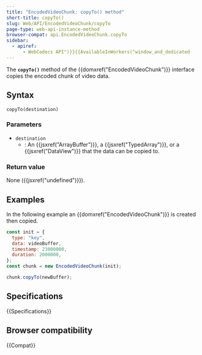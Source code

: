 ```yaml
---
title: "EncodedVideoChunk: copyTo() method"
short-title: copyTo()
slug: Web/API/EncodedVideoChunk/copyTo
page-type: web-api-instance-method
browser-compat: api.EncodedVideoChunk.copyTo
sidebar:
  - apiref:
      - WebCodecs API")}}{{AvailableInWorkers("window_and_dedicated
---
```


The **`copyTo()`** method of the {{domxref("EncodedVideoChunk")}} interface copies the encoded chunk of video data.

## Syntax

```js-nolint
copyTo(destination)
```

### Parameters

- `destination`
  - : An {{jsxref("ArrayBuffer")}}, a {{jsxref("TypedArray")}}, or a {{jsxref("DataView")}} that the data can be copied to.

### Return value

None ({{jsxref("undefined")}}).

## Examples

In the following example an {{domxref("EncodedVideoChunk")}} is created then copied.

```js
const init = {
  type: "key",
  data: videoBuffer,
  timestamp: 23000000,
  duration: 2000000,
};
const chunk = new EncodedVideoChunk(init);

chunk.copyTo(newBuffer);
```

## Specifications

{{Specifications}}

## Browser compatibility

{{Compat}}
